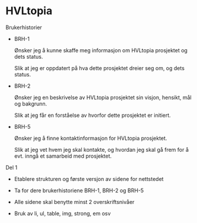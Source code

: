 # HVLtopia

Brukerhistorier

- BRH-1

  Ønsker jeg å kunne skaffe meg informasjon om HVLtopia prosjektet og dets status.

  Slik at jeg er oppdatert på hva dette prosjektet dreier seg om, og dets status.

- BRH-2

  Ønsker jeg en beskrivelse av HVLtopia prosjektet sin visjon, hensikt, mål og bakgrunn.

  Slik at jeg får en forståelse av hvorfor dette prosjektet er initiert.

- BRH-5

  Ønsker jeg å finne kontaktinformasjon for HVLtopia prosjektet.

  Slik at jeg vet hvem jeg skal kontakte, og hvordan jeg skal gå frem for å evt. inngå et samarbeid med prosjektet.

Del 1

- Etablere strukturen og første versjon av sidene for nettstedet

- Ta for dere brukerhistoriene BRH-1, BRH-2 og BRH-5

- Alle sidene skal benytte minst 2 overskriftsnivåer

- Bruk av li, ul, table, img, strong, em osv
